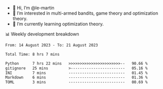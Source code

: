 - 👋 Hi, I’m @le-martin
- 👀 I’m interested in multi-armed bandits, game theory and optimization theory.
- 🌱 I’m currently learning optimization theory.
<!---- 💞️ I’m looking to collaborate on ...
- 📫 How to reach me ...-->

<!---
Tutorial for using WakaTime stats in GitHub profile: https://github.com/athul/waka-readme
-->

📊 Weekly development breakdown
<!--START_SECTION:waka-->

```txt
From: 14 August 2023 - To: 21 August 2023

Total Time: 8 hrs 7 mins

Python      7 hrs 22 mins   >>>>>>>>>>>>>>>>>>>>>>>--   90.66 %
gitignore   25 mins         >------------------------   05.16 %
INI         7 mins          -------------------------   01.45 %
Markdown    6 mins          -------------------------   01.36 %
TOML        3 mins          -------------------------   00.69 %
```

<!--END_SECTION:waka-->

<!---
le-martin/le-martin is a ✨ special ✨ repository because its `README.md` (this file) appears on your GitHub profile.
You can click the Preview link to take a look at your changes.
--->
